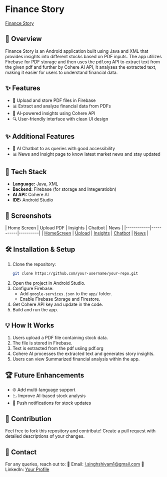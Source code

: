 # Finance Story

[Finance Story](docs/banner.jpg)

## 📌 Overview
Finance Story is an Android application built using Java and XML that provides insights into different stocks based on PDF inputs.
The app utilizes Firebase for PDF storage and then uses the pdf.org API to extract text from the given pdf and further by Cohere AI API, it analyses the extracted text, making it easier for users to understand financial data.

## ✨ Features
- 📂 Upload and store PDF files in Firebase
- 📊 Extract and analyze financial data from PDFs 
- 🤖 AI-powered insights using Cohere API
- 🔍 User-friendly interface with clean UI design

## ✨ Additional Features
- 🤖 AI Chatbot to as queries with good accessibility
- 📊 News and Insight page to know latest market news and stay updated

## 🚀 Tech Stack
- **Language:** Java, XML
- **Backend:** Firebase (for storage and Integeratiobn)
- **AI API:** Cohere AI
- **IDE:** Android Studio

## 📱 Screenshots
| Home Screen | Upload PDF | Insights | Chatbot | News |
|------------|-----------|----------|
| [HomeScreen](docs/HomeScreen.jpg) | [Upload](docs/upload) | [Insights](docs/Story.jpg) | [Chatbot](docs/chatbot1.jpg) | [News](docs/News.jpg) |

## 🛠️ Installation & Setup
1. Clone the repository:
   ```sh
   git clone https://github.com/your-username/your-repo.git
   ```
2. Open the project in Android Studio.
3. Configure Firebase:
   - Add `google-services.json` to the `app/` folder.
   - Enable Firebase Storage and Firestore.
4. Get Cohere API key and update in the code.
5. Build and run the app.

## 💡 How It Works
1. Users upload a PDF file containing stock data.
2. The file is stored in Firebase.
3. Text is extracted from the pdf usiing pdf.org
4. Cohere AI processes the extracted text and generates story insights.
5. Users can view Summarized financial analysis within the app.

## 🏆 Future Enhancements
- 🌐 Add multi-language support
- 📉 Improve AI-based stock analysis
- 🔔 Push notifications for stock updates

## 🤝 Contribution
Feel free to fork this repository and contribute! Create a pull request with detailed descriptions of your changes.

## 📩 Contact
For any queries, reach out to:
📧 Email: l.singhshivam1@gmail.com
🔗 LinkedIn: [Your Profile](https://linkedin.com/in/lal5hivamsingh)

